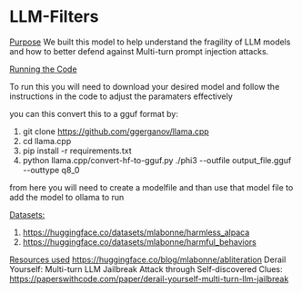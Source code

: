 # LLM-Filters
<ins>Purpose</ins> 
We built this model to help understand the fragility of LLM models and how to better defend against Multi-turn prompt injection attacks.

<ins>Running the Code</ins>

To run this you will need to download your desired model and follow the instructions in the code to adjust the paramaters effectively

you can this convert this to a gguf format by:
1. git clone https://github.com/ggerganov/llama.cpp
2. cd llama.cpp
3. pip install -r requirements.txt
4. python llama.cpp/convert-hf-to-gguf.py ./phi3 --outfile output_file.gguf --outtype q8_0

from here you will need to create a modelfile and than use that model file to add the model to ollama to run


<ins> Datasets: </ins> 
1. https://huggingface.co/datasets/mlabonne/harmless_alpaca
2. https://huggingface.co/datasets/mlabonne/harmful_behaviors

<ins>Resources used</ins>
https://huggingface.co/blog/mlabonne/abliteration
Derail Yourself: Multi-turn LLM Jailbreak Attack through Self-discovered Clues: https://paperswithcode.com/paper/derail-yourself-multi-turn-llm-jailbreak
   
